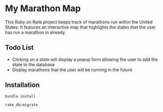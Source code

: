 # My Marathon Map

This Ruby on Rails project keeps track of marathons run within the United States. It features an interactive map that highlights the states that the user has run a marathon in already.

## Todo List
* Clicking on a state will display a popup form allowing the user to add the state to the database
* Display marathons that the user will be running in the future

## Installation

```
bundle install
```

```
rake db:migrate
```
